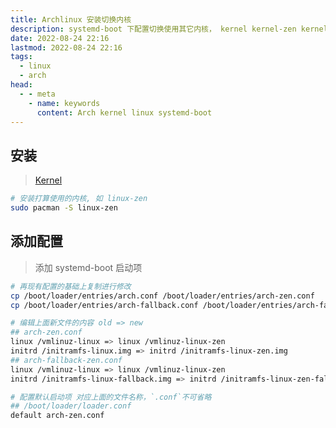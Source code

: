 ```yaml
---
title: Archlinux 安装切换内核
description: systemd-boot 下配置切换使用其它内核， kernel kernel-zen kernel-lts  
date: 2022-08-24 22:16
lastmod: 2022-08-24 22:16
tags:
  - linux
  - arch
head:
  - - meta
    - name: keywords
      content: Arch kernel linux systemd-boot 
---
```


## 安装

> [Kernel](https://wiki.archlinux.org/title/Kernel)

```bash
# 安装打算使用的内核, 如 linux-zen
sudo pacman -S linux-zen
```

## 添加配置

> 添加 systemd-boot 启动项

```bash
# 再现有配置的基础上复制进行修改
cp /boot/loader/entries/arch.conf /boot/loader/entries/arch-zen.conf
cp /boot/loader/entries/arch-fallback.conf /boot/loader/entries/arch-fallback-zen.conf

# 编辑上面新文件的内容 old => new
## arch-zen.conf
linux /vmlinuz-linux => linux /vmlinuz-linux-zen
initrd /initramfs-linux.img => initrd /initramfs-linux-zen.img
## arch-fallback-zen.conf
linux /vmlinuz-linux => linux /vmlinuz-linux-zen
initrd /initramfs-linux-fallback.img => initrd /initramfs-linux-zen-fallback.img

# 配置默认启动项 对应上面的文件名称，`.conf`不可省略
## /boot/loader/loader.conf 
default arch-zen.conf
```
